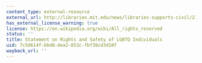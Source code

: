 ```yaml
---
content_type: external-resource
external_url: http://libraries.mit.edu/news/libraries-supports-civil/21945/
has_external_license_warning: true
license: https://en.wikipedia.org/wiki/All_rights_reserved
status: ''
title: Statement on Rights and Safety of LGBTQ Individuals
uid: 7c5d614f-bbd8-4ea2-853c-fbf38cd3d10f
wayback_url: ''
---
```

